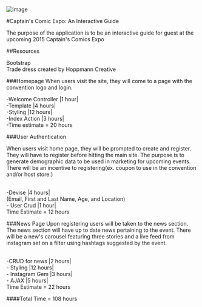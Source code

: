 ![image](https://encrypted-tbn2.gstatic.com/images?q=tbn:ANd9GcQzTozkuOIantHzBDGLAcajCReYqQ6VuOD7w4fdmGweBSGpzR7B)


#Captain's Comic Expo: An Interactive Guide

The purpose of the application is to be an interactive guide for guest at the upcoming 2015 Captain's Comics Expo

##Resources

Bootstrap
<br>Trade dress created by Hoppmann Creative

###Homepage
When users visit the site, they will come to a page with the convention logo and login.

-Welcome Controller |1 hour|
<br>-Template |4 hours|
<br>-Styling |12 hours|
<br>-Index Action |3 hours|
<br>-Time estimate = 20 hours

###User Authentication

When users visit home page, they will be prompted to create and register. They will have to register before hitting the main site. The purpose is to generate demographic data to be used in marketing for upcoming events. There will be an incentive to registering(ex. coupon to use in the convention and/or host store.)

<br>-Devise |4 hours|
<br>(Email, First and Last Name, Age, and Location)
<br>- User Crud |1 hour|
<br>Time Estimate = 12 hours 

###News Page
Upon registering users will be taken to the news section.
The news section will have up to date news pertaining to the event. There will be a new's carousel featuring three stories and a live feed from instagram set on a filter using hashtags suggested by the event.

<br>
-CRUD for news |2 hours|
<br>- Styling |12 hours|
<br>- Instagram Gem |3 hours|
<br>- AJAX |5 hours|
<br>Time Estimate = 22 hours

####Total Time = 108 hours 





